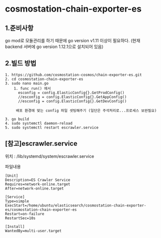 # cosmostation-chain-exporter-es

## 1.준비사항

go mod로 모듈관리를 하기 때문에 go version v1.11 이상이 필요하다.
(현재 backend 서버에 go version 1.12.1으로 설치되어 있음)

## 2.빌드 방법

```
1. https://github.com/cosmostation-cosmos/chain-exporter-es.git
2. cd cosmostation-chain-exporter-es
3. sudo nano main.go
    1. func run() 에서
      esconfig = config.ElasticConfig{}.GetProdConfig()
      //esconfig = config.ElasticConfig{}.GetAppConfig()
      //esconfig = config.ElasticConfig{}.GetDevConfig()

     배포 환경에 맞는 config 파일 셋팅해주기 (일단은 주석처리로...프로세스 보완필요)

3. go build
4. sudo systemctl daemon-reload
5. sudo systemctl restart escrawler.service
```

## [참고]escrawler.service

위치 : /lib/systemd/system/escrawler.service

파일내용

```
[Unit]
Description=ES Crawler Service
Requires=network-online.target
After=network-online.target

[Service]
Type=simple
ExecStart=/home/ubuntu/elasticsearch/cosmostation-chain-exporter-es/cosmostation-chain-exporter-es
Restart=on-failure
RestartSec=10s

[Install]
WantedBy=multi-user.target
```
